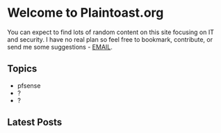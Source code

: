 # Welcome to Plaintoast.org

You can expect to find lots of random content on this site focusing on IT and security. I have no real plan so feel free to bookmark, contribute, or send me some suggestions - [EMAIL](ZcatK@plaintoast.org).

## Topics

- pfsense
- ?
- ?

## Latest Posts




